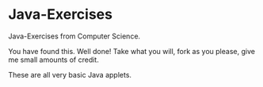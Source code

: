 Java-Exercises
==============

Java-Exercises from Computer Science. 

You have found this. Well done! Take what you will, fork as you please, give me small amounts of credit. 

These are all very basic Java applets.
